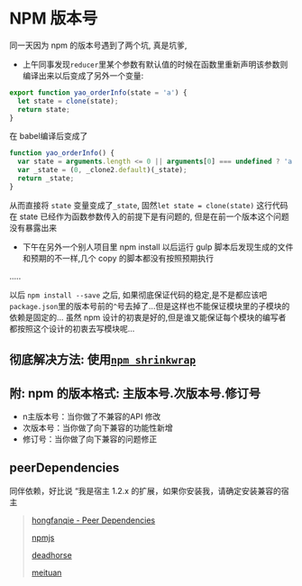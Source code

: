 # NPM 版本号

同一天因为 npm 的版本号遇到了两个坑, 真是坑爹,

* 上午同事发现`reducer`里某个参数有默认值的时候在函数里重新声明该参数则编译出来以后变成了另外一个变量:

```javascript
export function yao_orderInfo(state = 'a') {
  let state = clone(state);
  return state;
}
```

在 babel编译后变成了

```javascript
function yao_orderInfo() {
  var state = arguments.length <= 0 || arguments[0] === undefined ? 'a'
  var _state = (0, _clone2.default)(_state);
  return _state;
}
```

从而直接将 `state` 变量变成了`_state`, 固然`let state = clone(state)` 这行代码在 state 已经作为函数参数传入的前提下是有问题的, 但是在前一个版本这个问题没有暴露出来

* 下午在另外一个别人项目里 npm install 以后运行 gulp 脚本后发现生成的文件和预期的不一样,几个 copy 的脚本都没有按照预期执行

.....

以后 `npm install --save` 之后, 如果彻底保证代码的稳定,是不是都应该吧 `package.json`里的版本号前的`^`号去掉了...但是这样也不能保证模块里的子模块的依赖是固定的...
虽然 npm 设计的初衷是好的,但是谁又能保证每个模块的编写者都按照这个设计的初衷去写模块呢...

## 彻底解决方法: 使用[`npm shrinkwrap`](https://docs.npmjs.com/cli/shrinkwrap)

## 附: npm 的版本格式: 主版本号.次版本号.修订号

* n主版本号：当你做了不兼容的API 修改
* 次版本号：当你做了向下兼容的功能性新增
* 修订号：当你做了向下兼容的问题修正

## peerDependencies

同伴依赖，好比说 “我是宿主 1.2.x 的扩展，如果你安装我，请确定安装兼容的宿主

> [hongfanqie - Peer Dependencies](https://github.com/hongfanqie/peer-dependencies)
>
> [npmjs](https://www.npmjs.com/package/semver)
>
> [deadhorse](http://deadhorse.me/nodejs/2014/04/27/semver-in-nodejs.html)
>
> [meituan](http://tech.meituan.com/npm-shrinkwrap.html)
